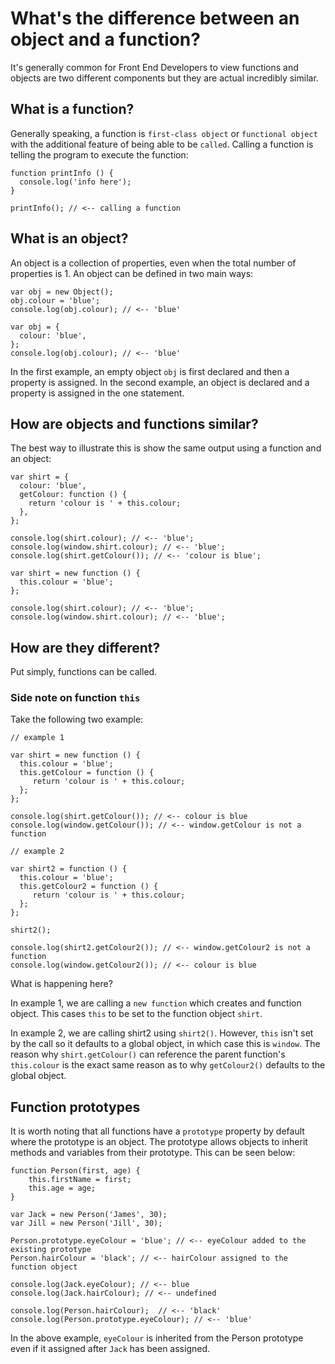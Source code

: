 # What's the difference between an object and a function?

It's generally common for Front End Developers to view functions and objects are two different components but they are actual incredibly similar.

## What is a function?

Generally speaking, a function is `first-class object` or `functional object` with the additional feature of being able to be `called`. Calling a function is telling the program to execute the function:

```
function printInfo () {
  console.log('info here');
}

printInfo(); // <-- calling a function
```

## What is an object?

An object is a collection of properties, even when the total number of properties is 1. An object can be defined in two main ways:

```
var obj = new Object();
obj.colour = 'blue';
console.log(obj.colour); // <-- 'blue'

var obj = {
  colour: 'blue',
};
console.log(obj.colour); // <-- 'blue'
```

In the first example, an empty object `obj` is first declared and then a property is assigned. In the second example, an object is declared and a property is assigned in the one statement.

## How are objects and functions similar?

The best way to illustrate this is show the same output using a function and an object:

```
var shirt = {
  colour: 'blue',
  getColour: function () {
    return 'colour is ' + this.colour;
  },
};

console.log(shirt.colour); // <-- 'blue';
console.log(window.shirt.colour); // <-- 'blue';
console.log(shirt.getColour()); // <-- 'colour is blue';

var shirt = new function () {
  this.colour = 'blue';
};

console.log(shirt.colour); // <-- 'blue';
console.log(window.shirt.colour); // <-- 'blue';
```

## How are they different?

Put simply, functions can be called.

### Side note on function `this`

Take the following two example:

```
// example 1

var shirt = new function () {
  this.colour = 'blue';
  this.getColour = function () {
     return 'colour is ' + this.colour;
  };
};

console.log(shirt.getColour()); // <-- colour is blue
console.log(window.getColour()); // <-- window.getColour is not a function

// example 2

var shirt2 = function () {
  this.colour = 'blue';
  this.getColour2 = function () {
     return 'colour is ' + this.colour;
  };
};

shirt2();

console.log(shirt2.getColour2()); // <-- window.getColour2 is not a function
console.log(window.getColour2()); // <-- colour is blue
```

What is happening here?

In example 1, we are calling a `new function` which creates and function object. This cases `this` to be set to the function object `shirt`.

In example 2, we are calling shirt2 using `shirt2()`. However, `this` isn't set by the call so it defaults to a global object, in which case this is `window`. The reason why `shirt.getColour()` can reference the parent function's `this.colour` is the exact same reason as to why `getColour2()` defaults to the global object.

## Function prototypes

It is worth noting that all functions have a `prototype` property by default where the prototype is an object. The prototype allows objects to inherit methods and variables from their prototype. This can be seen below:

```
function Person(first, age) {
    this.firstName = first;
    this.age = age;
}

var Jack = new Person('James', 30);
var Jill = new Person('Jill', 30);

Person.prototype.eyeColour = 'blue'; // <-- eyeColour added to the existing prototype
Person.hairColour = 'black'; // <-- hairColour assigned to the function object

console.log(Jack.eyeColour); // <-- blue
console.log(Jack.hairColour); // <-- undefined

console.log(Person.hairColour);  // <-- 'black'
console.log(Person.prototype.eyeColour); // <-- 'blue'
```

In the above example, `eyeColour` is inherited from the Person prototype even if it assigned after `Jack` has been assigned.